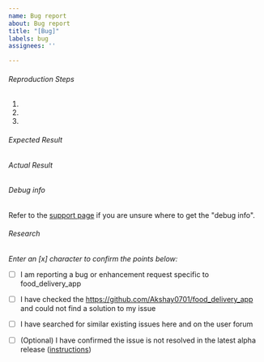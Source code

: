 ```yaml
---
name: Bug report
about: Bug report
title: "[Bug]"
labels: bug
assignees: ''

---
```


###### Reproduction Steps

1. 
2. 
3. 


###### Expected Result



###### Actual Result



###### Debug info
Refer to the [support page](https://github.com/Akshay0701/food_delivery_app) if you are unsure where to get the "debug info".

###### Research
*Enter an [x] character to confirm the points below:*

- [ ] I am reporting a bug or enhancement request specific to food_delivery_app
- [ ] I have checked the https://github.com/Akshay0701/food_delivery_app and could not find a solution to my issue
- [ ] I have searched for similar existing issues here and on the user forum
- [ ] (Optional) I have confirmed the issue is not resolved in the latest alpha release ([instructions](https://github.com/Akshay0701/food_delivery_app))

